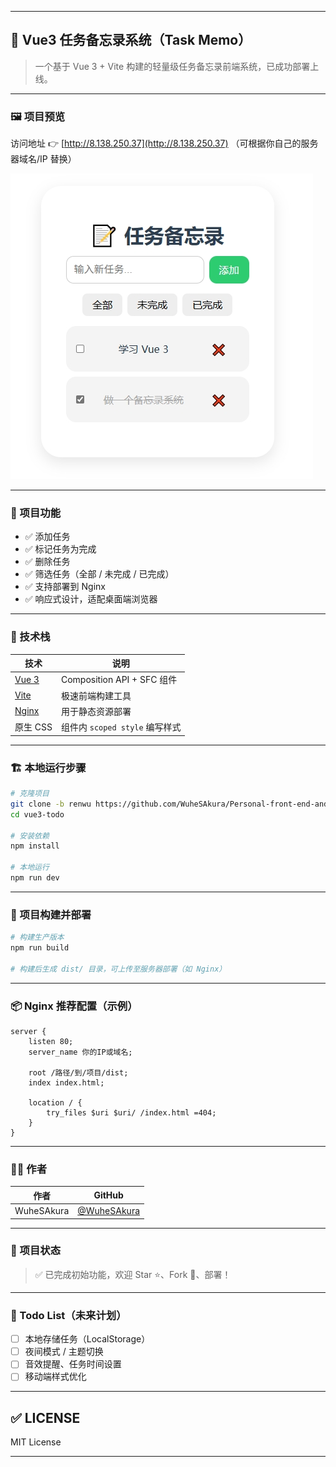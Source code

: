 
---

## 📘 Vue3 任务备忘录系统（Task Memo）

> 一个基于 Vue 3 + Vite 构建的轻量级任务备忘录前端系统，已成功部署上线。

---

### 🖼️ 项目预览

访问地址 👉 [http://8.138.250.37](http://8.138.250.37) （可根据你自己的服务器域名/IP 替换）

![项目预览图](前端.jpg) <!-- 可替换为项目截图地址 -->

---

### 🔧 项目功能

* ✅ 添加任务
* ✅ 标记任务为完成
* ✅ 删除任务
* ✅ 筛选任务（全部 / 未完成 / 已完成）
* ✅ 支持部署到 Nginx
* ✅ 响应式设计，适配桌面端浏览器

---

### 🧪 技术栈

| 技术                          | 说明                       |
| --------------------------- | ------------------------ |
| [Vue 3](https://vuejs.org/) | Composition API + SFC 组件 |
| [Vite](https://vitejs.dev/) | 极速前端构建工具                 |
| [Nginx](https://nginx.org/) | 用于静态资源部署                 |
| 原生 CSS                      | 组件内 `scoped style` 编写样式  |

---

### 🏗️ 本地运行步骤

```bash
# 克隆项目
git clone -b renwu https://github.com/WuheSAkura/Personal-front-end-and-back-end-testing-projects.git
cd vue3-todo

# 安装依赖
npm install

# 本地运行
npm run dev
```

---

### 🚀 项目构建并部署

```bash
# 构建生产版本
npm run build

# 构建后生成 dist/ 目录，可上传至服务器部署（如 Nginx）
```

---

### 📦 Nginx 推荐配置（示例）

```nginx
server {
    listen 80;
    server_name 你的IP或域名;

    root /路径/到/项目/dist;
    index index.html;

    location / {
        try_files $uri $uri/ /index.html =404;
    }
}
```

---

### 🙋‍♂️ 作者

| 作者         | GitHub                                       |
| ---------- | -------------------------------------------- |
| WuheSAkura | [@WuheSAkura](https://github.com/WuheSAkura) |

---

### 🌱 项目状态

> ✅ 已完成初始功能，欢迎 Star ⭐、Fork 🍴、部署！

---

### 📌 Todo List（未来计划）

* [ ] 本地存储任务（LocalStorage）
* [ ] 夜间模式 / 主题切换
* [ ] 音效提醒、任务时间设置
* [ ] 移动端样式优化

---

## ✅ LICENSE

MIT License

---


